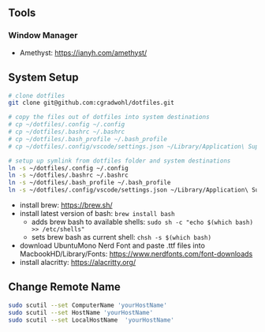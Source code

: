 ## Tools
### Window Manager
- Amethyst: https://ianyh.com/amethyst/

## System Setup
```bash
# clone dotfiles
git clone git@github.com:cgradwohl/dotfiles.git

# copy the files out of dotfiles into system destinations
# cp ~/dotfiles/.config ~/.config 
# cp ~/dotfiles/.bashrc ~/.bashrc
# cp ~/dotfiles/.bash_profile ~/.bash_profile
# cp ~/dotfiles/.config/vscode/settings.json ~/Library/Application\ Support/Code/User/settings.json

# setup up symlink from dotfiles folder and system destinations
ln -s ~/dotfiles/.config ~/.config
ln -s ~/dotfiles/.bashrc ~/.bashrc
ln -s ~/dotfiles/.bash_profile ~/.bash_profile
ln -s ~/dotfiles/.config/vscode/settings.json ~/Library/Application\ Support/Code/User/settings.json
```
    
- install brew: https://brew.sh/
- install latest version of bash: `brew install bash`
    - adds brew bash to available shells: `sudo sh -c "echo $(which bash) >> /etc/shells"`
    - sets brew bash as current shell: `chsh -s $(which bash)`
- download UbuntuMono Nerd Font and paste .ttf files into MacbookHD/Library/Fonts: https://www.nerdfonts.com/font-downloads
- install alacritty: https://alacritty.org/

## Change Remote Name

```bash
sudo scutil --set ComputerName 'yourHostName'
sudo scutil --set HostName 'yourHostName'
sudo scutil --set LocalHostName  'yourHostName'
```